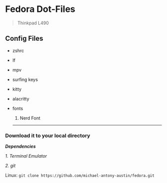 # Fedora Dot-Files
  > Thinkpad L490



## **Config Files**

- zshrc
- lf
- mpv
- surfing keys
- kitty
- alacritty
- fonts
  1. Nerd Font

  ---
  
### **Download it to your local directory**


***Dependencies***

*1. Terminal Emulator*

*2. git*



  
Linux: `git clone https://github.com/michael-antony-austin/fedora.git`


